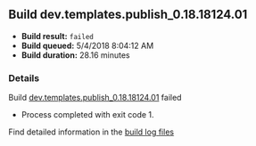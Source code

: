 ## Build dev.templates.publish_0.18.18124.01
- **Build result:** `failed`
- **Build queued:** 5/4/2018 8:04:12 AM
- **Build duration:** 28.16 minutes
### Details
Build [dev.templates.publish_0.18.18124.01](https://winappstudio.visualstudio.com/web/build.aspx?pcguid=a4ef43be-68ce-4195-a619-079b4d9834c2&builduri=vstfs%3a%2f%2f%2fBuild%2fBuild%2f25629) failed

+ Process completed with exit code 1.

Find detailed information in the [build log files](https://uwpctdiags.blob.core.windows.net/buildlogs/dev.templates.publish_0.18.18124.01_logs.zip)
